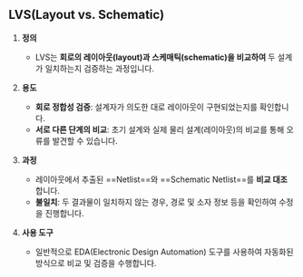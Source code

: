 ## LVS(Layout vs. Schematic)
1. **정의**
   - LVS는 **회로의 레이아웃(layout)과 스케매틱(schematic)을 비교하여** 두 설계가 일치하는지 검증하는 과정입니다.

2. **용도**
   - **회로 정합성 검증**: 설계자가 의도한 대로 레이아웃이 구현되었는지를 확인합니다.
   - **서로 다른 단계의 비교**: 초기 설계와 실제 물리 설계(레이아웃)의 비교를 통해 오류를 발견할 수 있습니다.
   
3. **과정**
   - 레이아웃에서 추출된 ==Netlist==와 ==Schematic Netlist==를 **비교 대조**합니다.
   - **불일치**: 두 결과물이 일치하지 않는 경우, 경로 및 소자 정보 등을 확인하여 수정을 진행합니다.

4. **사용 도구**
   - 일반적으로 EDA(Electronic Design Automation) 도구를 사용하여 자동화된 방식으로 비교 및 검증을 수행합니다.
